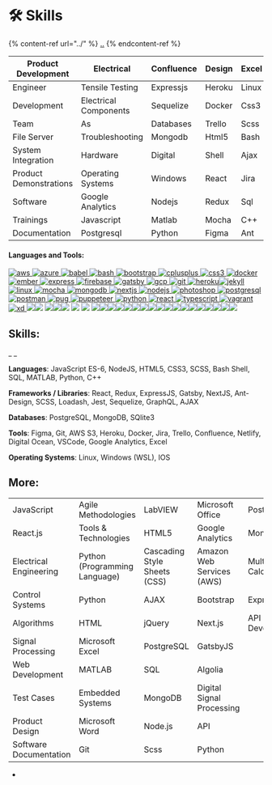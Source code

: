 # 🛠 Skills

{% content-ref url="../" %}
[..](../)
{% endcontent-ref %}

| Product Development    | Electrical            | Confluence | Design | Excel | Git |
| ---------------------- | --------------------- | ---------- | ------ | ----- | --- |
| Engineer               | Tensile Testing       | Expressjs  | Heroku | Linux | Aws |
| Development            | Electrical Components | Sequelize  | Docker | Css3  | Ios |
| Team                   | As                    | Databases  | Trello | Scss  | S3  |
| File Server            | Troubleshooting       | Mongodb    | Html5  | Bash  |     |
| System Integration     | Hardware              | Digital    | Shell  | Ajax  |     |
| Product Demonstrations | Operating Systems     | Windows    | React  | Jira  |     |
| Software               | Google Analytics      | Nodejs     | Redux  | Sql   |     |
| Trainings              | Javascript            | Matlab     | Mocha  | C++   |     |
| Documentation          | Postgresql            | Python     | Figma  | Ant   | c   |

#### Languages and Tools:

[![aws](https://raw.githubusercontent.com/devicons/devicon/master/icons/amazonwebservices/amazonwebservices-original-wordmark.svg) ](https://aws.amazon.com)[![azure](https://www.vectorlogo.zone/logos/microsoft\_azure/microsoft\_azure-icon.svg) ](https://azure.microsoft.com/en-in/)[![babel](https://www.vectorlogo.zone/logos/babeljs/babeljs-icon.svg) ](https://babeljs.io)[![bash](https://www.vectorlogo.zone/logos/gnu\_bash/gnu\_bash-icon.svg) ](https://www.gnu.org/software/bash/)[![bootstrap](https://raw.githubusercontent.com/devicons/devicon/master/icons/bootstrap/bootstrap-plain-wordmark.svg) ](https://getbootstrap.com)[![cplusplus](https://raw.githubusercontent.com/devicons/devicon/master/icons/cplusplus/cplusplus-original.svg) ](https://www.w3schools.com/cpp/)[![css3](https://raw.githubusercontent.com/devicons/devicon/master/icons/css3/css3-original-wordmark.svg) ](https://www.w3schools.com/css/)[![docker](https://raw.githubusercontent.com/devicons/devicon/master/icons/docker/docker-original-wordmark.svg) ](https://www.docker.com)[![ember](https://raw.githubusercontent.com/devicons/devicon/master/icons/ember/ember-original-wordmark.svg) ](https://emberjs.com)[![express](https://raw.githubusercontent.com/devicons/devicon/master/icons/express/express-original-wordmark.svg) ](https://expressjs.com)[![firebase](https://www.vectorlogo.zone/logos/firebase/firebase-icon.svg) ](https://firebase.google.com)[![gatsby](https://www.vectorlogo.zone/logos/gatsbyjs/gatsbyjs-icon.svg) ](https://www.gatsbyjs.com)[![gcp](https://www.vectorlogo.zone/logos/google\_cloud/google\_cloud-icon.svg) ](https://cloud.google.com)[![git](https://www.vectorlogo.zone/logos/git-scm/git-scm-icon.svg) ](https://git-scm.com)[![heroku](https://www.vectorlogo.zone/logos/heroku/heroku-icon.svg)](https://heroku.com)[![jekyll](https://www.vectorlogo.zone/logos/jekyllrb/jekyllrb-icon.svg) ](https://jekyllrb.com)[![linux](https://raw.githubusercontent.com/devicons/devicon/master/icons/linux/linux-original.svg) ](https://www.linux.org)[![mocha](https://www.vectorlogo.zone/logos/mochajs/mochajs-icon.svg) ](https://mochajs.org)[![mongodb](https://raw.githubusercontent.com/devicons/devicon/master/icons/mongodb/mongodb-original-wordmark.svg) ](https://www.mongodb.com)[![nextjs](https://cdn.worldvectorlogo.com/logos/nextjs-3.svg) ](https://nextjs.org)[![nodejs](https://raw.githubusercontent.com/devicons/devicon/master/icons/nodejs/nodejs-original-wordmark.svg) ](https://nodejs.org)[![photoshop](https://raw.githubusercontent.com/devicons/devicon/master/icons/photoshop/photoshop-line.svg) ](https://www.photoshop.com/en)[![postgresql](https://raw.githubusercontent.com/devicons/devicon/master/icons/postgresql/postgresql-original-wordmark.svg) ](https://www.postgresql.org)[![postman](https://www.vectorlogo.zone/logos/getpostman/getpostman-icon.svg) ](https://postman.com)[![pug](https://cdn.worldvectorlogo.com/logos/pug.svg) ](https://pugjs.org)[![puppeteer](https://www.vectorlogo.zone/logos/pptrdev/pptrdev-official.svg) ](https://github.com/puppeteer/puppeteer)[![python](https://raw.githubusercontent.com/devicons/devicon/master/icons/python/python-original.svg) ](https://www.python.org)[![react](https://raw.githubusercontent.com/devicons/devicon/master/icons/react/react-original-wordmark.svg) ](https://reactjs.org)[![typescript](https://raw.githubusercontent.com/devicons/devicon/master/icons/typescript/typescript-original.svg) ](https://www.typescriptlang.org)[![vagrant](https://www.vectorlogo.zone/logos/vagrantup/vagrantup-icon.svg) ](https://www.vagrantup.com)[![xd](https://cdn.worldvectorlogo.com/logos/adobe-xd.svg) ](https://www.adobe.com/products/xd.html)[![](https://img.stackshare.io/service/7879/GraphiQL.png)](https://stackshare.io/graphiql)[![](https://img.stackshare.io/package/14575/default\_490406fdda9dc75804913583bc9d0f6648768698.png)](https://stackshare.io/nuget-node-js) [![](https://img.stackshare.io/service/1647/google-cloud-endpoints.png)](https://stackshare.io/google-cloud-endpoints)[![](https://img.stackshare.io/service/7670/m3cEA33V\_400x400.jpg)](https://stackshare.io/firebase-cloud-messaging)[![](https://img.stackshare.io/service/7374/react-redux.png)](https://stackshare.io/react-redux) [![](https://img.stackshare.io/package/15892/default\_e0a4fb1126d7400f419f0931cf1669947a5bc552.png)](https://stackshare.io/npm-jquery) [![](https://img.stackshare.io/service/1011/n1JRsFeB\_400x400.png)](https://stackshare.io/nodejs) [![](https://img.stackshare.io/service/27/sBsvBbjY.png)](https://stackshare.io/github)[![](https://img.stackshare.io/service/1209/javascript.jpeg)](https://stackshare.io/javascript)[![](https://img.stackshare.io/service/993/pUBY5pVj.png)](https://stackshare.io/python)[![](https://img.stackshare.io/service/1021/lxEKmMnB\_400x400.jpg)](https://stackshare.io/jquery)[![](https://img.stackshare.io/service/1020/OYIaJ1KK.png)](https://stackshare.io/react)![](https://img.stackshare.io/service/2538/kEpgHiC9.png)[![](https://img.stackshare.io/service/4202/Visual\_Studio\_Code\_logo.png)](https://stackshare.io/visual-studio-code)[![](https://img.stackshare.io/service/64/cU74ahCn\_400x400.jpg)](https://stackshare.io/google-analytics)[![](https://img.stackshare.io/service/995/K85ZWV2F.png)](https://stackshare.io/java)[![](https://img.stackshare.io/service/675/RNiSRYOF\_400x400.jpg)](https://stackshare.io/slack)[![](https://img.stackshare.io/service/4109/16407404782\_8b9c57eab3.jpg)](https://stackshare.io/es6)[![](https://img.stackshare.io/service/1453/icon\_IntelliJIDEA.png)](https://stackshare.io/intellij-idea)[![](https://img.stackshare.io/service/1171/jCR2zNJV.png)](https://stackshare.io/sass)[![](https://img.stackshare.io/service/295/Onjxs6Lw\_400x400.jpg)](https://stackshare.io/digitalocean)[![](https://img.stackshare.io/service/646/default\_abe7c8d88f6928ce412eff1e576c52119f8c03af.png)](https://stackshare.io/notepad-plus-plus)[![](https://img.stackshare.io/service/1147/markdown.png)](https://stackshare.io/markdown)[![](https://img.stackshare.io/service/1455/icon\_WebStorm.png)](https://stackshare.io/webstorm)[![](https://img.stackshare.io/service/2739/-1wfGjNw.png)](https://stackshare.io/babel)

## **Skills:**

\_ \_

**Languages**: JavaScript ES-6, NodeJS, HTML5, CSS3, SCSS, Bash Shell, SQL, MATLAB, Python, C++

**Frameworks / Libraries**: React, Redux, ExpressJS, Gatsby, NextJS, Ant-Design, SCSS, Loadash, Jest, Sequelize, GraphQL, AJAX

**Databases**: PostgreSQL, MongoDB, SQlite3

**Tools**: Figma, Git, AWS S3, Heroku, Docker, Jira, Trello, Confluence, Netlify, Digital Ocean, VSCode, Google Analytics, Excel

**Operating Systems**: Linux, Windows (WSL), IOS

## More:

|                        |                               |                              |                           |                        |
| ---------------------- | ----------------------------- | ---------------------------- | ------------------------- | ---------------------- |
| JavaScript             | Agile Methodologies           | LabVIEW                      | Microsoft Office          | PostgreSQL             |
| React.js               | Tools & Technologies          | HTML5                        | Google Analytics          | MongoDB                |
| Electrical Engineering | Python (Programming Language) | Cascading Style Sheets (CSS) | Amazon Web Services (AWS) | Multivariable Calculus |
| Control Systems        | Python                        | AJAX                         | Bootstrap                 | Express.js             |
| Algorithms             | HTML                          | jQuery                       | Next.js                   | API Development        |
| Signal Processing      | Microsoft Excel               | PostgreSQL                   | GatsbyJS                  |                        |
| Web Development        | MATLAB                        | SQL                          | Algolia                   |                        |
| Test Cases             | Embedded Systems              | MongoDB                      | Digital Signal Processing |                        |
| Product Design         | Microsoft Word                | Node.js                      | API                       |                        |
| Software Documentation | Git                           | Scss                         | Python                    |                        |

*
